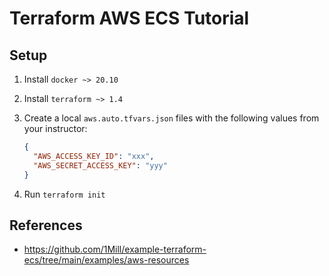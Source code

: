 # Terraform AWS ECS Tutorial

## Setup

1. Install `docker ~> 20.10`
1. Install `terraform ~> 1.4`
1. Create a local `aws.auto.tfvars.json` files with the following values from your instructor:

   ```json
   {
     "AWS_ACCESS_KEY_ID": "xxx",
     "AWS_SECRET_ACCESS_KEY": "yyy"
   }
   ```

1. Run `terraform init`

## References

- <https://github.com/1Mill/example-terraform-ecs/tree/main/examples/aws-resources>
